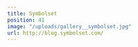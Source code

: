 ```yaml
---
title: Symbolset
position: 41
image: "/uploads/gallery__symbolset.jpg"
url: http://blog.symbolset.com/
---
```


